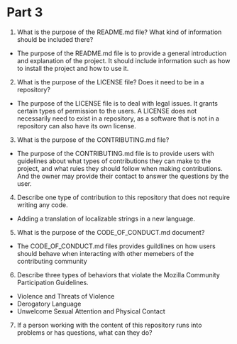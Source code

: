 # Part 3

1. What is the purpose of the README.md file? What kind of information should be included there?

* The purpose of the README.md file is to provide a general introduction and explanation of the project. It should include information such as how to install the project and how to use it. 

2. What is the purpose of the LICENSE file? Does it need to be in a repository?

* The purpose of the LICENSE file is to deal with legal issues. It grants certain types of permission to the users. A LICENSE does not necessarily need to exist in a repository, as a software that is not in a repository can also have its own license.

3. What is the purpose of the CONTRIBUTING.md file?

* The purpose of the CONTRIBUTING.md file is to provide users with guidelines about what types of contributions they can make to the project, and what rules they should follow when making contributions. And the owner may provide their contact to answer the questions by the user.

4. Describe one type of contribution to this repository that does not require writing any code.

* Adding a translation of localizable strings in a new language.

5. What is the purpose of the CODE_OF_CONDUCT.md document?

* The CODE_OF_CONDUCT.md files provides guildlines on how users should behave when interacting with other memebers of the contributing community

6. Describe three types of behaviors that violate the Mozilla Community Participation Guidelines.

* Violence and Threats of Violence
* Derogatory Language
* Unwelcome Sexual Attention and Physical Contact

7. If a person working with the content of this repository runs into problems or has questions, what can they do?

